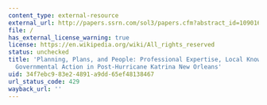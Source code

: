 ```yaml
---
content_type: external-resource
external_url: http://papers.ssrn.com/sol3/papers.cfm?abstract_id=1090161
file: /
has_external_license_warning: true
license: https://en.wikipedia.org/wiki/All_rights_reserved
status: unchecked
title: 'Planning, Plans, and People: Professional Expertise, Local Knowledge, and
  Governmental Action in Post-Hurricane Katrina New Orleans'
uid: 34f7ebc9-83e2-4891-a9dd-65ef48138467
url_status_code: 429
wayback_url: ''
---
```

